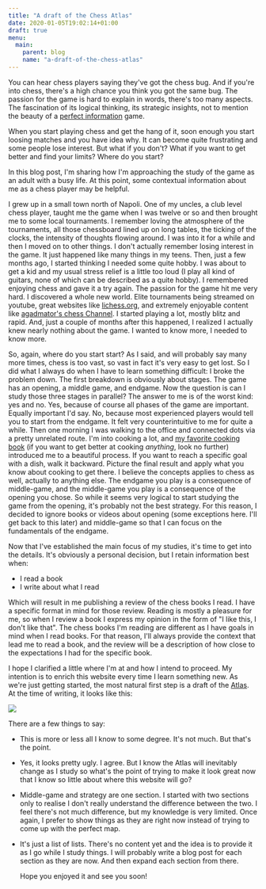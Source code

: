 ```yaml
---
title: "A draft of the Chess Atlas"
date: 2020-01-05T19:02:14+01:00
draft: true
menu:
  main:
    parent: blog
    name: "a-draft-of-the-chess-atlas"
---
```


You can hear chess players saying they've got the chess bug. And if you're into
chess, there's a high chance you think you got the same bug. The passion for the
game is hard to explain in words, there's too many aspects. The fascination of
its logical thinking, its strategic insights, not to mention the beauty of a
[perfect information](https://en.wikipedia.org/wiki/Perfect_information) game.

When you start playing chess and get the hang of it, soon enough you start
loosing matches and you have idea why. It can become quite frustrating and some
people lose interest. But what if you don't? What if you want to get better and
find your limits? Where do you start? 

In this blog post, I'm sharing how I'm approaching the study of the game as an
adult with a busy life. At this point, some contextual information about me as a
chess player may be helpful. 


I grew up in a small town north of Napoli. One of my uncles, a club level chess
player, taught me the game when I was twelve or so and then brought me to some
local tournaments. I remember loving the atmosphere of the tournaments, all
those chessboard lined up on long tables, the ticking of the clocks, the
intensity of thoughts flowing around. I was into it for a while and then I moved
on to other things. I don't actually remember losing interest in the game. It
just happened like many things in my teens. Then, just a few months ago, I
started thinking I needed some quite hobby. I was about to get a kid and my
usual stress relief is a little too loud (I play all kind of guitars, none of
which can be described as a quite hobby). I remembered enjoying chess and gave it
a try again. The passion for the game hit me very hard. I discovered a whole new
world. Elite tournaments being streamed on youtube, great websites like
[lichess.org](https://lichess.org), and extremely enjoyable content like
[agadmator's chess
Channel](https://www.youtube.com/channel/UCL5YbN5WLFD8dLIegT5QAbA). I started
playing a lot, mostly blitz and rapid. And, just a couple of months after this
happened, I realized I actually knew nearly nothing about the game. I wanted to
know more, I needed to know more.

So, again, where do you start start? As I said, and will probably say many more
times, chess is too vast, so vast in fact it's very easy to get lost. So I did
what I always do when I have to learn something difficult: I broke the problem
down. The first breakdown is obviously about stages. The game has an opening, a
middle game, and endgame. Now the question is can I study those three stages in
parallel? The answer to me is of the worst kind: yes and no. Yes, because of
course all phases of the game are important. Equally important I'd say. No,
because most experienced players would tell you to start from the endgame. It
felt very counterintuitive to me for quite a while. Then one morning I was
walking to the office and connected dots via a pretty unrelated route. I'm into
cooking a lot, and [my favorite cooking
book](https://www.goodreads.com/book/show/30753841-salt-fat-acid-heat) (if you
want to get better at cooking _anything_, look no further) introduced me to a
beautiful process. If you want to reach a specific goal with a dish, walk it
backward. Picture the final result and apply what you know about cooking to get
there. I believe the concepts applies to chess as well, actually to anything
else. The endgame you play is a consequence of middle-game, and the middle-game
you play is a consequence of the opening you chose. So while it seems very
logical to start studying the game from the opening, it's probably not the best
strategy. For this reason, I decided to ignore books or videos about opening
(some exceptions here. I'll get back to this later) and middle-game so that I can
focus on the fundamentals of the endgame.

Now that I've established the main focus of my studies, it's time to get into
the details. It's obviously a personal decision, but I retain information best
when:

- I read a book
- I write about what I read

Which will result in me publishing a review of the chess books I read. I have a
specific format in mind for those review. Reading is mostly a pleasure for me,
so when I review a book I express my opinion in the form of "I like this, I
don't like that". The chess books  I'm reading are different as I have goals in
mind when I read books. For that reason, I'll always provide the context that
lead me to read a book, and the review will be a description of how close to the
expectations I had for the specific book.

I hope I clarified a little where I'm at and how I intend to proceed. My
intention is to enrich this website every time I learn something new. As we're
just getting started, the most natural first step is a draft of the
[Atlas](/atlas). At the time of writing, it looks like this:

![](/atlas-first-draft.png)

There are a few things to say:

- This is more or less all I know to some degree. It's not much. But that's the
  point.
- Yes, it looks pretty ugly. I agree. But I know the Atlas will inevitably
  change as I study so what's the point of trying to make it look great now that
  I know so little about where this website will go?
- Middle-game and strategy are one section. I started with two sections only to
  realise I don't really understand the difference between the two. I feel
  there's not much difference, but my knowledge is very limited. Once again, I
  prefer to show things as they are right now instead of trying to come up with
  the perfect map.
- It's just a list of lists. There's no content yet and the idea is to provide
  it as I go while I study things. I will probably write a blog post for each
  section as they are now. And then expand each section from there.

  Hope you enjoyed it and see you soon!